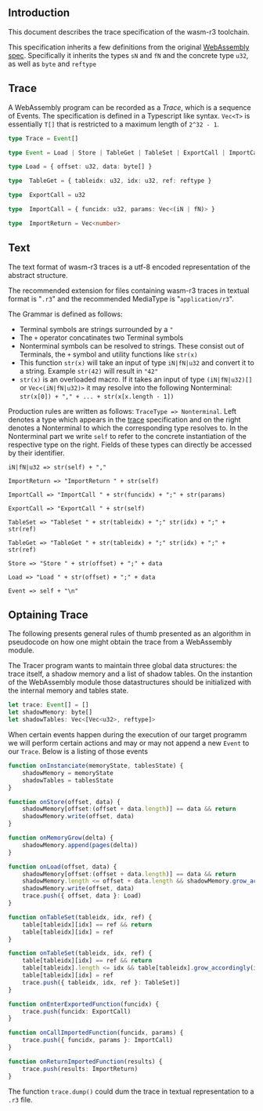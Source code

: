 ## Introduction

This document describes the trace specification of the wasm-r3 toolchain.

This specification inherits a few definitions from the original [WebAssembly spec](https://webassembly.github.io/spec/core/intro/index.html). Specifically it inherits the types `sN` and `fN` and the concrete type `u32`, as well as `byte` and `reftype`

## Trace
A WebAssembly program can be recorded as a *Trace*, which is a sequence of Events. The specification is defined in a Typescript like syntax. `Vec<T>` is essentially `T[]` that is restricted to a maximum length of `2^32 - 1`.

```typescript
type Trace = Event[]
```

```typescript
type Event = Load | Store | TableGet | TableSet | ExportCall | ImportCall | ImportReturn
```

```typescript
type Load = { offset: u32, data: byte[] }
```

```typescript
type  TableGet = { tableidx: u32, idx: u32, ref: reftype }
```

```typescript
type  ExportCall = u32
```

```typescript
type  ImportCall = { funcidx: u32, params: Vec<(iN | fN)> }
```

```typescript
type  ImportReturn = Vec<number>
```

## Text
The text format of wasm-r3 traces is a utf-8 encoded representation of the abstract structure.

The recommended extension for files containing wasm-r3 traces in textual format is "`.r3`"
and the recommended MediaType is "`application/r3`".

The Grammar is defined as follows:
- Terminal symbols are strings surrounded by a `"`
- The `+` operator concatinates two Terminal symbols
- Nonterminal symbols can be resolved to strings. These consist out of Terminals, the `+` symbol and utility functions like `str(x)`
- This function `str(x)` will take an input of type `iN|fN|u32` and convert it to a string. Example `str(42)` will result in `"42"`
- `str(x)` is an overloaded macro. If it takes an input of type `(iN|fN|u32)[]` or `Vec<(iN|fN|u32)>` it may resolve into the following Nonterminal: `str(x[0]) + "," + ... + str(x[x.length - 1])`

Production rules are written as follows: `TraceType => Nonterminal`. Left denotes a type which appears in the [trace](Trace) specification and on the right denotes a Nonterminal to which the corresponding type resolves to. In the Nonterminal part we write `self` to refer to the concrete instantiation of the respective type on the right. Fields of these types can directly be accessed by their identifier.

```
iN|fN|u32 => str(self) + ","
```

```
ImportReturn => "ImportReturn " + str(self)
```

```
ImportCall => "ImportCall " + str(funcidx) + ";" + str(params)
```

```
ExportCall => "ExportCall " + str(self)
```

```
TableSet => "TableSet " + str(tableidx) + ";" str(idx) + ";" + str(ref)
```

```
TableGet => "TableGet " + str(tableidx) + ";" str(idx) + ";" + str(ref)
```

```
Store => "Store " + str(offset) + ";" + data
```

```
Load => "Load " + str(offset) + ";" + data
```

```
Event => self + "\n"
```

## Optaining Trace
The following presents general rules of thumb presented as an algorithm in pseudocode on how one might obtain the trace from a WebAssembly module.

The Tracer program wants to maintain three global data structures: the trace itself, a shadow memory and a list of shadow tables. On the instantion of the WebAssembly module those datastructures should be initialized with the internal memory and tables state.
```typescript
let trace: Event[] = []
let shadowMemory: byte[]
let shadowTables: Vec<[Vec<u32>, reftype]>
```
When certain events happen during the execution of our target programm we will perform certain actions and may or may not append a new `Event` to our `Trace`. Below is a listing of those events
```typescript
function onInstanciate(memoryState, tablesState) {
    shadowMemory = memoryState
    shadowTables = tablesState
}
```

```typescript
function onStore(offset, data) {
    shadowMemory[offset:(offset + data.length)] == data && return
    shadowMemory.write(offset, data)
}
```

```typescript
function onMemoryGrow(delta) {
    shadowMemory.append(pages(delta))
}
```

```typescript
function onLoad(offset, data) {
    shadowMemory[offset:(offset + data.length)] == data && return
    shadowMemory.length <= offset + data.length && shadowMemory.grow_accordingly(offset, data)
    shadowMemory.write(offset, data)
    trace.push({ offset, data }: Load)
}
```

```typescript
function onTableSet(tableidx, idx, ref) {
    table[tableidx][idx] == ref && return
    table[tableidx][idx] = ref
}
```

```typescript
function onTableSet(tableidx, idx, ref) {
    table[tableidx][idx] == ref && return
    table[tableidx].length <= idx && table[tableidx].grow_accordingly(idx)
    table[tableidx][idx] = ref
    trace.push({ tableidx, idx, ref }: TableSet)]
}
```

```typescript
function onEnterExportedFunction(funcidx) {
    trace.push(funcidx: ExportCall)
}
```

```typescript
function onCallImportedFunction(funcidx, params) {
    trace.push({ funcidx, params }: ImportCall)
}
```

```typescript
function onReturnImportedFunction(results) {
    trace.push(results: ImportReturn)
}
```

The function `trace.dump()` could dum the trace in textual representation to a `.r3` file.